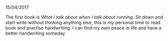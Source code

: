 
15/04/2017

The first book is *What I talk about when I talk about running*.
Sit down and start write without thinking anything else, this is my personal time to read book and practise handwriting.
I can find my own peace in life and have a better handwriting someday.
